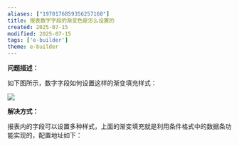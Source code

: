 ```yaml
---
aliases: ["1970176859356257160"]
title: 报表数字字段的渐变色是怎么设置的
created: 2025-07-15
modified: 2025-07-15
tags: ['e-builder']
theme: e-builder
---
```


**问题描述：**

如下图所示，数字字段如何设置这样的渐变填充样式：

![](https://myhelpdoc.oss-cn-heyuan.aliyuncs.com/mdimages/0f9a564a0d82047eae8c36d7025271e3.jpg)

**解决方式：**

报表内的字段可以设置多种样式，上面的渐变填充就是利用条件格式中的数据条功能实现的，配置地址如下：

